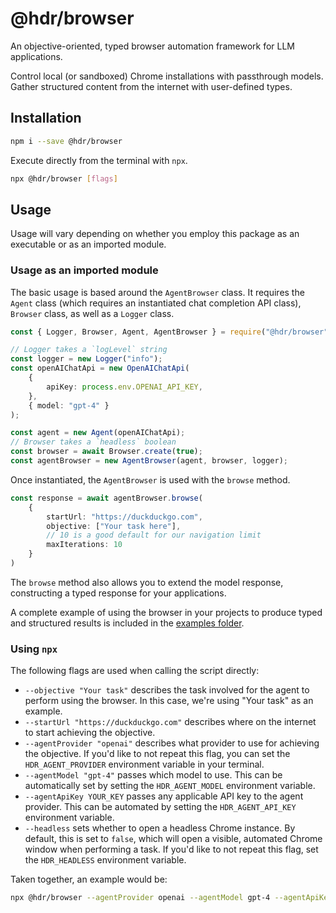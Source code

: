 # @hdr/browser

An objective-oriented, typed browser automation framework for LLM applications.

Control local (or sandboxed) Chrome installations with passthrough models. Gather structured content from the internet with user-defined types.

## Installation

```bash
npm i --save @hdr/browser
```

Execute directly from the terminal with `npx`.

```bash
npx @hdr/browser [flags]
```

## Usage

Usage will vary depending on whether you employ this package as an executable or as an imported module.

### Usage as an imported module

The basic usage is based around the `AgentBrowser` class. It requires the `Agent` class (which requires an instantiated chat completion API class), `Browser` class, as well as a `Logger` class.

```ts
const { Logger, Browser, Agent, AgentBrowser } = require("@hdr/browser");

// Logger takes a `logLevel` string
const logger = new Logger("info");
const openAIChatApi = new OpenAIChatApi(
    {
        apiKey: process.env.OPENAI_API_KEY,
    },
    { model: "gpt-4" }
);

const agent = new Agent(openAIChatApi);
// Browser takes a `headless` boolean
const browser = await Browser.create(true);
const agentBrowser = new AgentBrowser(agent, browser, logger);
```

Once instantiated, the `AgentBrowser` is used with the `browse` method.

```ts
const response = await agentBrowser.browse(
    {
        startUrl: "https://duckduckgo.com",
        objective: ["Your task here"],
        // 10 is a good default for our navigation limit
        maxIterations: 10
    }
) 
```

The `browse` method also allows you to extend the model response, constructing a typed response for your applications.

A complete example of using the browser in your projects to produce typed and structured results is included in the [examples folder](/examples/).

### Using `npx`

The following flags are used when calling the script directly:

- `--objective "Your task"` describes the task involved for the agent to perform using the browser. In this case, we're using "Your task" as an example.
- `--startUrl "https://duckduckgo.com"` describes where on the internet to start achieving the objective.
- `--agentProvider "openai"` describes what provider to use for achieving the objective. If you'd like to not repeat this flag, you can set the `HDR_AGENT_PROVIDER` environment variable in your terminal.
- `--agentModel "gpt-4"` passes which model to use. This can be automatically set by setting the `HDR_AGENT_MODEL` environment variable.
- `--agentApiKey YOUR_KEY` passes any applicable API key to the agent provider. This can be automated by setting the `HDR_AGENT_API_KEY` environment variable.
- `--headless` sets whether to open a headless Chrome instance. By default, this is set to `false`, which will open a visible, automated Chrome window when performing a task. If you'd like to not repeat this flag, set the `HDR_HEADLESS` environment variable.

Taken together, an example would be:

```bash
npx @hdr/browser --agentProvider openai --agentModel gpt-4 --agentApiKey [key] --objective "how many editors are on wikipedia?" --startUrl "https://google.com"
```


